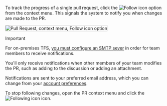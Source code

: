 

To track the progress of a single pull request, click the ![Follow icon](../work/_img/icons/follow-icon.png) option from the context menu. This signals the system to notify you when changes are made to the PR.  

<img src="../work/track/_img/follow-pull-request.png" alt="Pull Request, context menu, Follow icon option" style="border: 1px solid #CCCCCC;" />  

>[!IMPORTANT]
>For on-premises TFS, [you must configure an SMTP sever](../setup-admin/tfs/admin/setup-customize-alerts.md) in order for team members to receive notifications.  

You'll only receive notifications when other members of your team modifies the PR, such as adding to the discussion or adding an attachment. 

Notifications are sent to your preferred email address, which you can change from your [account preferences](../setup-admin/account-preferences.md).  

To stop following changes, open the PR context menu and click the ![Following icon](../work/_img/icons/following-icon.png) icon. 
